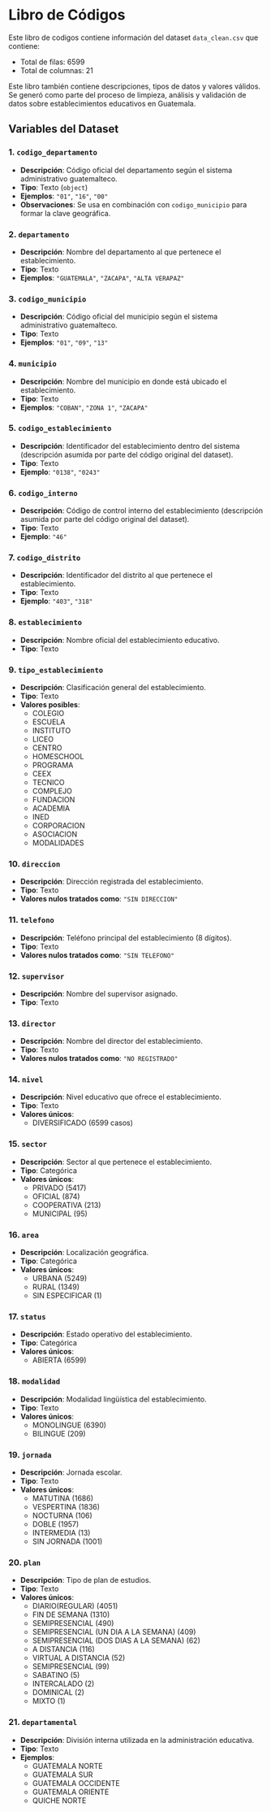 # Libro de Códigos

Este libro de codigos contiene información del dataset `data_clean.csv` que contiene:

- Total de filas: 6599
- Total de columnas: 21

Este libro también contiene descripciones, tipos de datos y valores válidos. Se generó como parte del proceso de limpieza, análisis y validación de datos sobre establecimientos educativos en Guatemala.

## Variables del Dataset

### 1. `codigo_departamento`

- **Descripción**: Código oficial del departamento según el sistema administrativo guatemalteco.
- **Tipo**: Texto (`object`)
- **Ejemplos**: `"01"`, `"16"`, `"00"`
- **Observaciones**: Se usa en combinación con `codigo_municipio` para formar la clave geográfica.

### 2. `departamento`

- **Descripción**: Nombre del departamento al que pertenece el establecimiento.
- **Tipo**: Texto
- **Ejemplos**: `"GUATEMALA"`, `"ZACAPA"`, `"ALTA VERAPAZ"`

### 3. `codigo_municipio`

- **Descripción**: Código oficial del municipio según el sistema administrativo guatemalteco.
- **Tipo**: Texto
- **Ejemplos**: `"01"`, `"09"`, `"13"`

### 4. `municipio`

- **Descripción**: Nombre del municipio en donde está ubicado el establecimiento.
- **Tipo**: Texto
- **Ejemplos**: `"COBAN"`, `"ZONA 1"`, `"ZACAPA"`

### 5. `codigo_establecimiento`

- **Descripción**: Identificador del establecimiento dentro del sistema (descripción asumida por parte del código original del dataset).
- **Tipo**: Texto
- **Ejemplo**: `"0138"`, `"0243"`

### 6. `codigo_interno`

- **Descripción**: Código de control interno del establecimiento (descripción asumida por parte del código original del dataset).
- **Tipo**: Texto
- **Ejemplo**: `"46"`

### 7. `codigo_distrito`

- **Descripción**: Identificador del distrito al que pertenece el establecimiento.
- **Tipo**: Texto
- **Ejemplo**: `"403"`, `"318"`

### 8. `establecimiento`

- **Descripción**: Nombre oficial del establecimiento educativo.
- **Tipo**: Texto

### 9. `tipo_establecimiento`

- **Descripción**: Clasificación general del establecimiento.
- **Tipo**: Texto
- **Valores posibles**:
  - COLEGIO
  - ESCUELA
  - INSTITUTO
  - LICEO
  - CENTRO
  - HOMESCHOOL
  - PROGRAMA
  - CEEX
  - TECNICO
  - COMPLEJO
  - FUNDACION
  - ACADEMIA
  - INED
  - CORPORACION
  - ASOCIACION
  - MODALIDADES

### 10. `direccion`

- **Descripción**: Dirección registrada del establecimiento.
- **Tipo**: Texto
- **Valores nulos tratados como**: `"SIN DIRECCION"`

### 11. `telefono`

- **Descripción**: Teléfono principal del establecimiento (8 dígitos).
- **Tipo**: Texto
- **Valores nulos tratados como**: `"SIN TELEFONO"`

### 12. `supervisor`

- **Descripción**: Nombre del supervisor asignado.
- **Tipo**: Texto

### 13. `director`

- **Descripción**: Nombre del director del establecimiento.
- **Tipo**: Texto
- **Valores nulos tratados como**: `"NO REGISTRADO"`

### 14. `nivel`

- **Descripción**: Nivel educativo que ofrece el establecimiento.
- **Tipo**: Texto
- **Valores únicos**:
  - DIVERSIFICADO (6599 casos)

### 15. `sector`

- **Descripción**: Sector al que pertenece el establecimiento.
- **Tipo**: Categórica
- **Valores únicos**:
  - PRIVADO (5417)
  - OFICIAL (874)
  - COOPERATIVA (213)
  - MUNICIPAL (95)

### 16. `area`

- **Descripción**: Localización geográfica.
- **Tipo**: Categórica
- **Valores únicos**:
  - URBANA (5249)
  - RURAL (1349)
  - SIN ESPECIFICAR (1)

### 17. `status`

- **Descripción**: Estado operativo del establecimiento.
- **Tipo**: Categórica
- **Valores únicos**:
  - ABIERTA (6599)

### 18. `modalidad`

- **Descripción**: Modalidad lingüística del establecimiento.
- **Tipo**: Texto
- **Valores únicos**:
  - MONOLINGUE (6390)
  - BILINGUE (209)

### 19. `jornada`

- **Descripción**: Jornada escolar.
- **Tipo**: Texto
- **Valores únicos**:
  - MATUTINA (1686)
  - VESPERTINA (1836)
  - NOCTURNA (106)
  - DOBLE (1957)
  - INTERMEDIA (13)
  - SIN JORNADA (1001)

### 20. `plan`

- **Descripción**: Tipo de plan de estudios.
- **Tipo**: Texto
- **Valores únicos**:
  - DIARIO(REGULAR) (4051)
  - FIN DE SEMANA (1310)
  - SEMIPRESENCIAL (490)
  - SEMIPRESENCIAL (UN DIA A LA SEMANA) (409)
  - SEMIPRESENCIAL (DOS DIAS A LA SEMANA) (62)
  - A DISTANCIA (116)
  - VIRTUAL A DISTANCIA (52)
  - SEMIPRESENCIAL (99)
  - SABATINO (5)
  - INTERCALADO (2)
  - DOMINICAL (2)
  - MIXTO (1)

### 21. `departamental`

- **Descripción**: División interna utilizada en la administración educativa.
- **Tipo**: Texto
- **Ejemplos**:
  - GUATEMALA NORTE
  - GUATEMALA SUR
  - GUATEMALA OCCIDENTE
  - GUATEMALA ORIENTE
  - QUICHE NORTE
